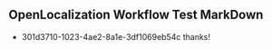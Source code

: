 ## OpenLocalization Workflow Test MarkDown
* 301d3710-1023-4ae2-8a1e-3df1069eb54c thanks!

<!--HONumber=Aug16_HO1-->


